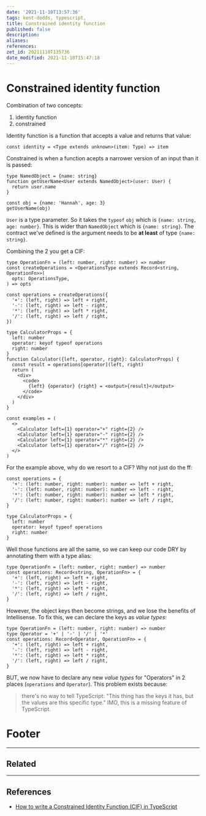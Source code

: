 ```yaml
---
date: '2021-11-10T13:57:36'
tags: kent-dodds, typescript,
title: Constrained identity function
published: false
description:
aliases:
references:
zet_id: 20211110T135736
date_modified: 2021-11-10T15:47:18
---
```


# Constrained identity function

Combination of two concepts:
1. identity function
2. constrained

Identity function is a function that accepts a value and returns that value:

```tsx
const identity = <Type extends unknown>(item: Type) => item
```

Constrained is when a function acepts a narrower version of an input than it is passed:

```tsx
type NamedObject = {name: string}
function getUserName<User extends NamedObject>(user: User) {
  return user.name
}

const obj = {name: 'Hannah', age: 3}
getUserName(obj)
```

`User` is a type parameter. So it takes the `typeof` `obj` which is `{name: string, age: number}`. This is wider than `NamedObject` which is `{name: string}`. The contract we've defined is the argument needs to be **at least** of type `{name: string}`.

Combining the 2 you get a CIF:

```tsx
type OperationFn = (left: number, right: number) => number
const createOperations = <OperationsType extends Record<string, OperationFn>>(
  opts: OperationsType,
) => opts

const operations = createOperations({
  '+': (left, right) => left + right,
  '-': (left, right) => left - right,
  '*': (left, right) => left * right,
  '/': (left, right) => left / right,
})

type CalculatorProps = {
  left: number
  operator: keyof typeof operations
  right: number
}
function Calculator({left, operator, right}: CalculatorProps) {
  const result = operations[operator](left, right)
  return (
    <div>
      <code>
        {left} {operator} {right} = <output>{result}</output>
      </code>
    </div>
  )
}

const examples = (
  <>
    <Calculator left={1} operator="+" right={2} />
    <Calculator left={1} operator="-" right={2} />
    <Calculator left={1} operator="*" right={2} />
    <Calculator left={1} operator="/" right={2} />
  </>
)
```

For the example above, why do we resort to a CIF? Why not just do the ff:

```tsx
const operations = {
  '+': (left: number, right: number): number => left + right,
  '-': (left: number, right: number): number => left - right,
  '*': (left: number, right: number): number => left * right,
  '/': (left: number, right: number): number => left / right,
}

type CalculatorProps = {
  left: number
  operator: keyof typeof operations
  right: number
}
```

Well those functions are all the same, so we can keep our code DRY by annotating them with a type alias:

```tsx
type OperationFn = (left: number, right: number) => number
const operations: Record<string, OperationFn> = {
  '+': (left, right) => left + right,
  '-': (left, right) => left - right,
  '*': (left, right) => left * right,
  '/': (left, right) => left / right,
}
```

However, the object keys then become strings, and we lose the benefits of Intellisense. To fix this, we can declare the keys as *value types*:

```tsx
type OperationFn = (left: number, right: number) => number
type Operator = '+' | '-' | '/' | '*'
const operations: Record<Operator, OperationFn> = {
  '+': (left, right) => left + right,
  '-': (left, right) => left - right,
  '*': (left, right) => left * right,
  '/': (left, right) => left / right,
}
```

BUT, we now have to declare any new *value types* for  "Operators" in 2 places (`operations` and `Operator`). This problem exists because:

> there's no way to tell TypeScript: "This thing has the keys it has, but the values are this specific type." IMO, this is a missing feature of TypeScript.

# Footer

---

## Related

---

## References

- [How to write a Constrained Identity Function (CIF) in TypeScript](https://kentcdodds.com/blog/how-to-write-a-constrained-identity-function-in-typescript)